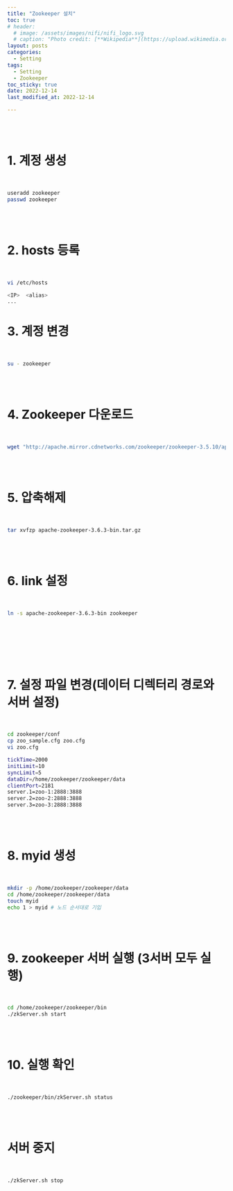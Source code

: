 ```yaml
---
title: "Zookeeper 설치"
toc: true
# header:
  # image: /assets/images/nifi/nifi_logo.svg
  # caption: "Photo credit: [**Wikipedia**](https://upload.wikimedia.org/wikipedia/commons/f/ff/Apache-nifi-logo.svg)"
layout: posts
categories:
  - Setting
tags:
  - Setting
  - Zookeeper
toc_sticky: true
date: 2022-12-14
last_modified_at: 2022-12-14

---
```


<br><br>

# 1. 계정 생성

<br>

```bash
useradd zookeeper
passwd zookeeper
```

<br><br>

# 2. hosts 등록

<br>

```bash
vi /etc/hosts

<IP>  <alias>
...
```


# 3. 계정 변경

<br>

```bash
su - zookeeper
```

<br><br>

# 4. Zookeeper 다운로드

<br>

```bash
wget "http://apache.mirror.cdnetworks.com/zookeeper/zookeeper-3.5.10/apache-zookeeper-3.5.10-bin.tar.gz"
```

<br><br>

# 5. 압축해제

<br>

```bash
tar xvfzp apache-zookeeper-3.6.3-bin.tar.gz
```

<br><br>

# 6. link 설정

<br>

```bash
ln -s apache-zookeeper-3.6.3-bin zookeeper
```

<br><br>



<br><br>

# 7. 설정 파일 변경(데이터 디렉터리 경로와 서버 설정)

<br>

```bash
cd zookeeper/conf
cp zoo_sample.cfg zoo.cfg
vi zoo.cfg

tickTime=2000
initLimit=10
syncLimit=5
dataDir=/home/zookeeper/zookeeper/data
clientPort=2181
server.1=zoo-1:2888:3888
server.2=zoo-2:2888:3888
server.3=zoo-3:2888:3888
```

<br><br>

# 8. myid 생성

<br>

```bash
mkdir -p /home/zookeeper/zookeeper/data
cd /home/zookeeper/zookeeper/data
touch myid
echo 1 > myid # 노드 순서대로 기입
```

<br><br>

# 9. zookeeper 서버 실행 (3서버 모두 실행)

<br>

```bash
cd /home/zookeeper/zookeeper/bin
./zkServer.sh start
```

<br><br>

# 10. 실행 확인

<br>

```bash
./zookeeper/bin/zkServer.sh status
```

<br><br>

# 서버 중지

<br>

```bash
./zkServer.sh stop
```

<br><br>